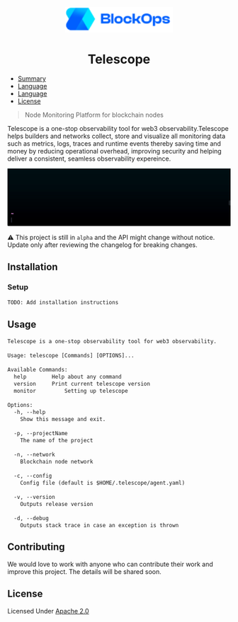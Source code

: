 <p align="center">
  <a href="https://app.blockops.network" title="Blockops Network">
    <img src="./assets/img/blockops-logo.png" alt="Blockops-Network-logo" width="244" />
  </a>
</p>

<h1 align="center">Telescope</h1>

- [Summary](#Installation)
- [Language](#Setup)
- [Language](#Usage)
- [License](#license)




> Node Monitoring Platform for blockchain nodes

Telescope is a one-stop observability tool for web3 observability.Telescope helps builders and networks collect, store and visualize all monitoring data such as metrics, logs, traces and runtime events thereby saving time and money by reducing operational overhead, improving security and helping deliver a consistent, seamless observability expereince.


![telescope-demo](/assets/img/telescope-demo.gif)


:warning: This project is still in `alpha` and the API might change without notice. Update only after reviewing the changelog for breaking changes.

## Installation

### Setup

```text
TODO: Add installation instructions
```

## Usage

```text
Telescope is a one-stop observability tool for web3 observability.

Usage: telescope [Commands] [OPTIONS]...

Available Commands:
  help        Help about any command
  version     Print current telescope version
  monitor         Setting up telescope

Options:
  -h, --help
    Show this message and exit.

  -p, --projectName
    The name of the project

  -n, --network
    Blockchain node network

  -c, --config
    Config file (default is $HOME/.telescope/agent.yaml)

  -v, --version
    Outputs release version

  -d, --debug
    Outputs stack trace in case an exception is thrown
```



## Contributing
We would love to work with anyone who can contribute their work and improve this project. The details will be shared soon.


## License

Licensed Under [Apache 2.0](./LICENSE)